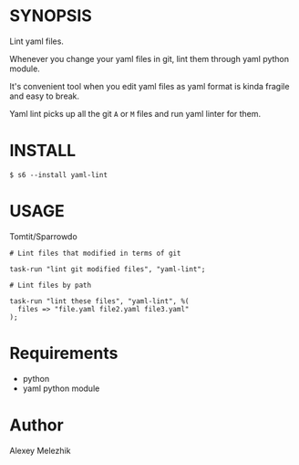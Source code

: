 # SYNOPSIS

Lint yaml files.

Whenever you change your yaml files in git, lint them through yaml python module.

It's convenient tool when you edit yaml files as yaml format is kinda fragile and easy to break.

Yaml lint picks up all the git `A` or `M` files and run yaml linter for them.

# INSTALL

    $ s6 --install yaml-lint

# USAGE

Tomtit/Sparrowdo

    # Lint files that modified in terms of git

    task-run "lint git modified files", "yaml-lint";

    # Lint files by path

    task-run "lint these files", "yaml-lint", %(
      files => "file.yaml file2.yaml file3.yaml"
    );


# Requirements

* python
* yaml python module

# Author

Alexey Melezhik

